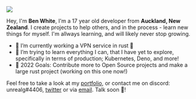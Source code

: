 <img src="https://cdn.discordapp.com/attachments/924157805383016558/932787776246677514/github_splash3.png" />

Hey, I'm **Ben White**, I'm a 17 year old developer from **Auckland, New Zealand**. I create projects to help others, and in the process - learn new things for myself. I'm allways learning, and will likely never stop growing.  
- 🔭 I’m currently working a VPN service in rust 🤩  
- 🌱 I’m trying to learn everything I can, that I have yet to explore, specifically in terms of production; Kubernetes, Deno, and more!
- 🥅 2022 Goals: Contribute more to Open Source projects and make a large rust project (working on this one now!)

Feel free to take a look at my [portfolio](https://ben-white.vercel.app/), or contact me on discord: unrealg#4406, [twitter](https://twitter.com/@UnRealG3) or via [email](unrealdev.buisiness@gmail.com). Talk soon 👋!
